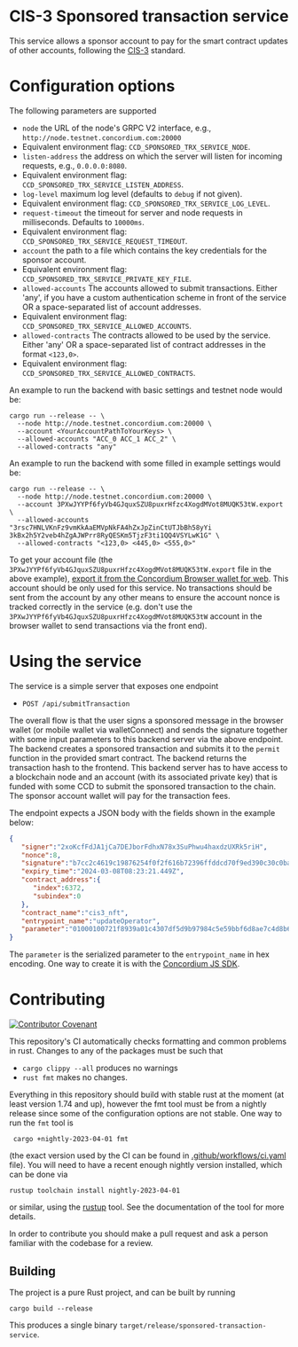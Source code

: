 # CIS-3 Sponsored transaction service

This service allows a sponsor account to pay for the smart contract updates of other accounts, following the [CIS-3](https://proposals.concordium.software/CIS/cis-3.html) standard.

# Configuration options

The following parameters are supported

- `node` the URL of the node's GRPC V2 interface, e.g., `http://node.testnet.concordium.com:20000`
 - Equivalent environment flag: `CCD_SPONSORED_TRX_SERVICE_NODE`.
- `listen-address` the address on which the server will listen for incoming requests, e.g., `0.0.0.0:8080`.
 - Equivalent environment flag: `CCD_SPONSORED_TRX_SERVICE_LISTEN_ADDRESS`.
- `log-level` maximum log level (defaults to `debug` if not given).
 - Equivalent environment flag: `CCD_SPONSORED_TRX_SERVICE_LOG_LEVEL`.
- `request-timeout` the timeout for server and node requests in milliseconds. Defaults to `10000ms`.
 - Equivalent environment flag: `CCD_SPONSORED_TRX_SERVICE_REQUEST_TIMEOUT`.
- `account` the path to a file which contains the key credentials for the sponsor account.
 - Equivalent environment flag: `CCD_SPONSORED_TRX_SERVICE_PRIVATE_KEY_FILE`.
- `allowed-accounts` The accounts allowed to submit transactions. Either 'any', if you have a custom authentication scheme in front of the service OR a space-separated list of account addresses.
 - Equivalent environment flag: `CCD_SPONSORED_TRX_SERVICE_ALLOWED_ACCOUNTS`.
- `allowed-contracts` The contracts allowed to be used by the service. Either 'any' OR a space-separated list of contract addresses in the format `<123,0>`.
 - Equivalent environment flag: `CCD_SPONSORED_TRX_SERVICE_ALLOWED_CONTRACTS`.

An example to run the backend with basic settings and testnet node would be:

```shell
cargo run --release -- \
  --node http://node.testnet.concordium.com:20000 \
  --account <YourAccountPathToYourKeys> \
  --allowed-accounts "ACC_0 ACC_1 ACC_2" \
  --allowed-contracts "any"

```

An example to run the backend with some filled in example settings would be:

```shell
cargo run --release -- \
  --node http://node.testnet.concordium.com:20000 \
  --account 3PXwJYYPf6fyVb4GJquxSZU8puxrHfzc4XogdMVot8MUQK53tW.export \
  --allowed-accounts "3rsc7HNLVKnFz9vmKkAaEMVpNkFA4hZxJpZinCtUTJbBh58yYi 3kBx2h5Y2veb4hZgAJWPrr8RyQESKm5TjzF3ti1QQ4VSYLwK1G" \
  --allowed-contracts "<123,0> <445,0> <555,0>"
```

To get your account file (the `3PXwJYYPf6fyVb4GJquxSZU8puxrHfzc4XogdMVot8MUQK53tW.export` file in the above example), [export it from the Concordium Browser wallet for web](https://developer.concordium.software/en/mainnet/net/guides/export-key.html).
This account should be only used for this service. No transactions should be sent from the account by any other means to ensure the account nonce is tracked 
correctly in the service (e.g. don't use the `3PXwJYYPf6fyVb4GJquxSZU8puxrHfzc4XogdMVot8MUQK53tW` account in the browser wallet to send transactions via the front end).

# Using the service 

The service is a simple server that exposes one endpoint

 - `POST /api/submitTransaction`

The overall flow is that the user signs a sponsored message in the browser wallet (or mobile wallet via walletConnect) and sends the signature together with some input parameters to this backend server via the above endpoint.
The backend creates a sponsored transaction and submits it to the `permit` function in the provided smart contract. 
The backend returns the transaction hash to the frontend.
This backend server has to have access to a blockchain node and an account (with its associated private key) that is funded with some CCD to submit the sponsored transaction to the chain.
The sponsor account wallet will pay for the transaction fees.

The endpoint expects a JSON body with the fields shown in the example below:

``` json
{
   "signer":"2xoKcfFdJA1jCa7DEJborFdhxN78x3SuPhwu4haxdzUXRk5riH",
   "nonce":8,
   "signature":"b7cc2c4619c19876254f0f2f616b72396ffddcd70f9ed390c30c0ba76767cde31200152c1215c0c377de03e78efe467e017f59b542fec131a8cc53f94e28c70d",
   "expiry_time":"2024-03-08T08:23:21.449Z",
   "contract_address":{
      "index":6372,
      "subindex":0
   },
   "contract_name":"cis3_nft",
   "entrypoint_name":"updateOperator",
   "parameter":"01000100721f8939a01c4307df5d9b97984c5e59bbf6d8ae7c4d8b62085117f46f15947e"
}
```

The `parameter` is the serialized parameter to the `entrypoint_name` in hex encoding. One way to create it is with the [Concordium JS SDK](https://developer.concordium.software/concordium-node-sdk-js/functions/schema.serializeTypeValue.html).

# Contributing

[![Contributor Covenant](https://img.shields.io/badge/Contributor%20Covenant-2.0-4baaaa.svg)](https://github.com/Concordium/.github/blob/main/.github/CODE_OF_CONDUCT.md)

This repository's CI automatically checks formatting and common problems in rust.
Changes to any of the packages must be such that
- `cargo clippy --all` produces no warnings
- `rust fmt` makes no changes.

Everything in this repository should build with stable rust at the moment (at least version 1.74 and up), however the fmt tool must be from a nightly release since some of the configuration options are not stable. One way to run the `fmt` tool is

```shell
 cargo +nightly-2023-04-01 fmt
```

(the exact version used by the CI can be found in [.github/workflows/ci.yaml](https://github.com/Concordium/concordium-misc-tools/blob/main/.github/workflows/ci.yaml) file).
You will need to have a recent enough nightly version installed, which can be done via

```shell
rustup toolchain install nightly-2023-04-01
```

or similar, using the [rustup](https://rustup.rs/) tool. See the documentation of the tool for more details.

In order to contribute you should make a pull request and ask a person familiar with the codebase for a review.

## Building

The project is a pure Rust project, and can be built by running

```shell
cargo build --release
```

This produces a single binary `target/release/sponsored-transaction-service`.

